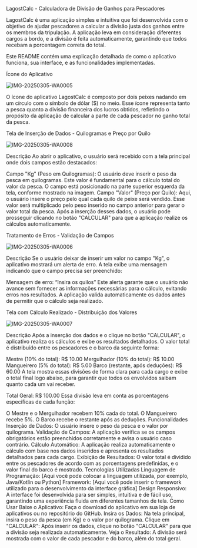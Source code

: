 LagostCalc - Calculadora de Divisão de Ganhos para Pescadores

LagostCalc é uma aplicação simples e intuitiva que foi desenvolvida com o objetivo de ajudar pescadores a calcular a divisão justa dos ganhos entre os membros da tripulação. A aplicação leva em consideração diferentes cargos a bordo, e a divisão é feita automaticamente, garantindo que todos recebam a porcentagem correta do total.

Este README contém uma explicação detalhada de como o aplicativo funciona, sua interface, e as funcionalidades implementadas.

Ícone do Aplicativo

![IMG-20250305-WA0005](https://github.com/user-attachments/assets/feb38a29-2e55-4b7a-9bdc-da91a1e33da6)

O ícone do aplicativo LagostCalc é composto por dois peixes nadando em um círculo com o símbolo de dólar ($) no meio. Esse ícone representa tanto a pesca quanto a divisão financeira dos lucros obtidos, refletindo o propósito da aplicação de calcular a parte de cada pescador no ganho total da pesca.

Tela de Inserção de Dados - Quilogramas e Preço por Quilo

![IMG-20250305-WA0008](https://github.com/user-attachments/assets/a0b31e44-4f74-4965-bef5-229f58242940)

Descrição
Ao abrir o aplicativo, o usuário será recebido com a tela principal onde dois campos estão destacados:

Campo "Kg" (Peso em Quilogramas):
O usuário deve inserir o peso da pesca em quilogramas. Este valor é fundamental para o cálculo total do valor da pesca.
O campo está posicionado na parte superior esquerda da tela, conforme mostrado na imagem.
Campo "Valor" (Preço por Quilo):
Aqui, o usuário insere o preço pelo qual cada quilo de peixe será vendido. Esse valor será multiplicado pelo peso inserido no campo anterior para gerar o valor total da pesca.
Após a inserção desses dados, o usuário pode prosseguir clicando no botão "CALCULAR" para que a aplicação realize os cálculos automaticamente.

Tratamento de Erros - Validação de Campos

![IMG-20250305-WA0006](https://github.com/user-attachments/assets/e1e77a48-df11-4470-9c02-196fc2efb15e)

Descrição
Se o usuário deixar de inserir um valor no campo "Kg", o aplicativo mostrará um alerta de erro. A tela exibe uma mensagem indicando que o campo precisa ser preenchido:

Mensagem de erro: “Insira os quilos”
Este alerta garante que o usuário não avance sem fornecer as informações necessárias para o cálculo, evitando erros nos resultados. A aplicação valida automaticamente os dados antes de permitir que o cálculo seja realizado.

Tela com Cálculo Realizado - Distribuição dos Valores

![IMG-20250305-WA0007](https://github.com/user-attachments/assets/4bc8c06b-5241-4196-8aac-22024ec5b657)


Descrição
Após a inserção dos dados e o clique no botão "CALCULAR", o aplicativo realiza os cálculos e exibe os resultados detalhados. O valor total é distribuído entre os pescadores e o barco da seguinte forma:

Mestre (10% do total): R$ 10.00
Mergulhador (10% do total): R$ 10.00
Mangueirero (5% do total): R$ 5.00
Barco (restante, após deduções): R$ 60.00
A tela mostra essas divisões de forma clara para cada cargo e exibe o total final logo abaixo, para garantir que todos os envolvidos saibam quanto cada um vai receber.

Total Geral: R$ 100.00
Essa divisão leva em conta as porcentagens específicas de cada função:

O Mestre e o Mergulhador recebem 10% cada do total.
O Mangueirero recebe 5%.
O Barco recebe o restante após as deduções.
Funcionalidades
Inserção de Dados: O usuário insere o peso da pesca e o valor por quilograma.
Validação de Campos: A aplicação verifica se os campos obrigatórios estão preenchidos corretamente e avisa o usuário caso contrário.
Cálculo Automático: A aplicação realiza automaticamente o cálculo com base nos dados inseridos e apresenta os resultados detalhados para cada cargo.
Exibição de Resultados: O valor total é dividido entre os pescadores de acordo com as porcentagens predefinidas, e o valor final do barco é mostrado.
Tecnologias Utilizadas
Linguagem de Programação: [Aqui você pode colocar a linguagem utilizada, por exemplo, Java/Kotlin ou Python]
Framework: [Aqui você pode inserir o framework utilizado para o desenvolvimento da interface gráfica]
Design Responsivo: A interface foi desenvolvida para ser simples, intuitiva e de fácil uso, garantindo uma experiência fluida em diferentes tamanhos de tela.
Como Usar
Baixe o Aplicativo: Faça o download do aplicativo em sua loja de aplicativos ou no repositório do GitHub.
Insira os Dados: Na tela principal, insira o peso da pesca (em Kg) e o valor por quilograma.
Clique em "CALCULAR": Após inserir os dados, clique no botão "CALCULAR" para que a divisão seja realizada automaticamente.
Veja o Resultado: A divisão será mostrada com o valor de cada pescador e do barco, além do total geral.
